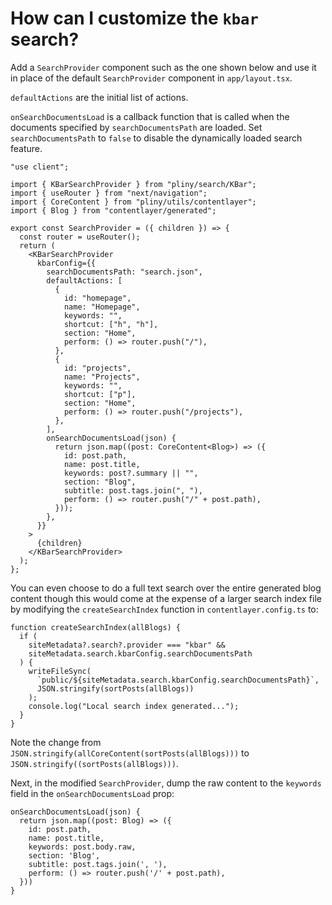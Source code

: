 # How can I customize the `kbar` search?

Add a `SearchProvider` component such as the one shown below and use it in place of the default `SearchProvider` component in `app/layout.tsx`.

`defaultActions` are the initial list of actions.

`onSearchDocumentsLoad` is a callback function that is called when the documents specified by `searchDocumentsPath` are loaded. Set `searchDocumentsPath` to `false` to disable the dynamically loaded search feature.

```tsx
"use client";

import { KBarSearchProvider } from "pliny/search/KBar";
import { useRouter } from "next/navigation";
import { CoreContent } from "pliny/utils/contentlayer";
import { Blog } from "contentlayer/generated";

export const SearchProvider = ({ children }) => {
  const router = useRouter();
  return (
    <KBarSearchProvider
      kbarConfig={{
        searchDocumentsPath: "search.json",
        defaultActions: [
          {
            id: "homepage",
            name: "Homepage",
            keywords: "",
            shortcut: ["h", "h"],
            section: "Home",
            perform: () => router.push("/"),
          },
          {
            id: "projects",
            name: "Projects",
            keywords: "",
            shortcut: ["p"],
            section: "Home",
            perform: () => router.push("/projects"),
          },
        ],
        onSearchDocumentsLoad(json) {
          return json.map((post: CoreContent<Blog>) => ({
            id: post.path,
            name: post.title,
            keywords: post?.summary || "",
            section: "Blog",
            subtitle: post.tags.join(", "),
            perform: () => router.push("/" + post.path),
          }));
        },
      }}
    >
      {children}
    </KBarSearchProvider>
  );
};
```

You can even choose to do a full text search over the entire generated blog content though this would come at the expense of a larger search index file by modifying the `createSearchIndex` function in `contentlayer.config.ts` to:

```tsx
function createSearchIndex(allBlogs) {
  if (
    siteMetadata?.search?.provider === "kbar" &&
    siteMetadata.search.kbarConfig.searchDocumentsPath
  ) {
    writeFileSync(
      `public/${siteMetadata.search.kbarConfig.searchDocumentsPath}`,
      JSON.stringify(sortPosts(allBlogs))
    );
    console.log("Local search index generated...");
  }
}
```

Note the change from `JSON.stringify(allCoreContent(sortPosts(allBlogs)))` to `JSON.stringify((sortPosts(allBlogs)))`.

Next, in the modified `SearchProvider`, dump the raw content to the `keywords` field in the `onSearchDocumentsLoad` prop:

```tsx
onSearchDocumentsLoad(json) {
  return json.map((post: Blog) => ({
    id: post.path,
    name: post.title,
    keywords: post.body.raw,
    section: 'Blog',
    subtitle: post.tags.join(', '),
    perform: () => router.push('/' + post.path),
  }))
}
```
